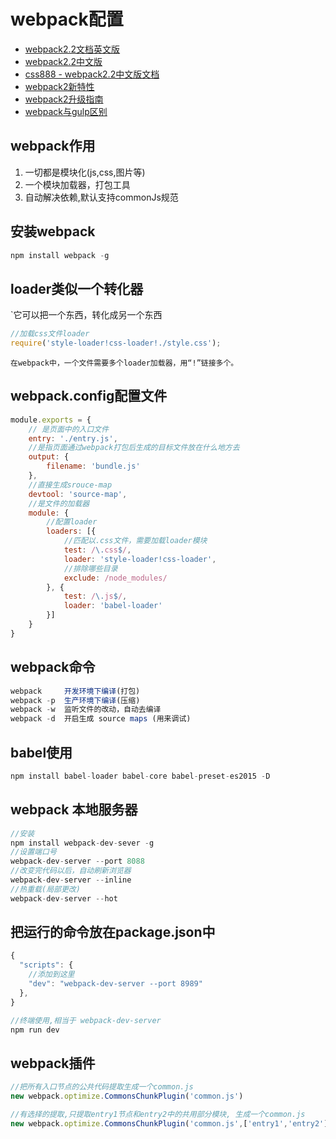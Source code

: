 # webpack配置

- [webpack2.2文档英文版](https://webpack.js.org/concepts/)
- [webpack2.2中文版](https://doc.webpack-china.org/)
- [css888 - webpack2.2中文版文档](http://www.css88.com/doc/webpack2/)
- [webpack2新特性](https://github.com/dwqs/blog/issues/46)
- [webpack2升级指南](https://segmentfault.com/a/1190000008181955)
- [webpack与gulp区别](http://www.cnblogs.com/lovesong/p/6413546.html)

## webpack作用
1. 一切都是模块化(js,css,图片等)
1. 一个模块加载器，打包工具
1. 自动解决依赖,默认支持commonJs规范

## 安装webpack
```javascript
npm install webpack -g
```

## loader类似一个转化器
`它可以把一个东西，转化成另一个东西
```javascript
//加载css文件loader
require('style-loader!css-loader!./style.css');
```
`在webpack中，一个文件需要多个loader加载器，用“!”链接多个。`

## webpack.config配置文件
```javascript
module.exports = {
	// 是页面中的入口文件
	entry: './entry.js',
	//是指页面通过webpack打包后生成的目标文件放在什么地方去
	output: {
		filename: 'bundle.js'
	},
	//直接生成srouce-map
	devtool: 'source-map',
	//是文件的加载器
	module: {
		//配置loader
		loaders: [{
			//匹配以.css文件，需要加载loader模块
			test: /\.css$/,
			loader: 'style-loader!css-loader',
			//排除哪些目录
			exclude: /node_modules/
		}, {
			test: /\.js$/,
			loader: 'babel-loader'
		}]
	}
}
```

## webpack命令
```javascript
webpack     开发环境下编译(打包)
webpack -p  生产环境下编译(压缩)
webpack -w  监听文件的改动，自动去编译
webpack -d  开启生成 source maps (用来调试)
```

## babel使用
```javascript
npm install babel-loader babel-core babel-preset-es2015 -D
```

## webpack 本地服务器
```javascript
//安装
npm install webpack-dev-sever -g
//设置端口号
webpack-dev-server --port 8088 
//改变完代码以后，自动刷新浏览器
webpack-dev-server --inline 
//热重载(局部更改)
webpack-dev-server --hot
```

## 把运行的命令放在package.json中
```javascript
{
  "scripts": {
  	//添加到这里
    "dev": "webpack-dev-server --port 8989"
  },
}

//终端使用,相当于 webpack-dev-server
npm run dev
```


## webpack插件
```javascript
//把所有入口节点的公共代码提取生成一个common.js
new webpack.optimize.CommonsChunkPlugin('common.js')

//有选择的提取,只提取entry1节点和entry2中的共用部分模块, 生成一个common.js
new webpack.optimize.CommonsChunkPlugin('common.js',['entry1','entry2']);

```


